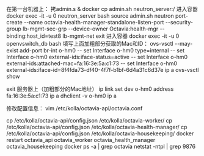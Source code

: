 

在第一台机器上：
拷admin.s
& docker cp admin.sh neutron_server:/
进入容器
docker exec -it -u 0 neutron_server bash
 source admin.sh
 neutron port-create --name octavia-health-manager-standalone-listen-port --security-group lb-mgmt-sec-grp --device-owner Octavia:health-mgr --binding:host_id=test8 lb-mgmt-net
 exit
进入容器
 docker exec -it -u 0 openvswitch_db bash
填写上面加粗部分获取的Mac和ID：
  ovs-vsctl  --may-exist add-port br-int o-hm0 -- set Interface o-hm0 type=internal -- set Interface o-hm0 external-ids:iface-status=active -- set Interface o-hm0 external-ids:attached-mac=fa:16:3e:5a:c1:73 -- set Interface o-hm0 external-ids:iface-id=8f4fda73-df40-4f7f-b1bf-6d4a31c6d37e
 ip a
 ovs-vsctl show

  exit
服务器上（加粗部分的Mac地址）
 ip link set dev o-hm0 address fa:16:3e:5a:c1:73
 ip a
 dhclient -v o-hm0 
 ip a


修改配置信息：
 vim /etc/kolla/octavia-api/octavia.conf

   cp /etc/kolla/octavia-api/config.json /etc/kolla/octavia-worker/
   cp /etc/kolla/octavia-api/config.json /etc/kolla/octavia-health-manager/
   cp /etc/kolla/octavia-api/config.json /etc/kolla/octavia-housekeeping/
 docker restart octavia_api octavia_worker octavia_health_manager octavia_housekeeping
 docker ps -a | grep octavia
 netstat -ntpl | grep 9876

